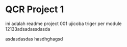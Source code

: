 # QCR Project 1

ini adalah readme project 001
ujicoba triger per module 12133adsadassdasda

asdasdasdas hasdhghagsd



